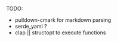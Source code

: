 TODO:
  - pulldown-cmark for markdown parsing
  - serde_yaml ?
  - clap || structopt to execute functions
